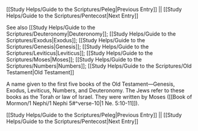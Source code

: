 [[Study Helps/Guide to the Scriptures/Peleg|Previous Entry]]  ||  [[Study Helps/Guide to the Scriptures/Pentecost|Next Entry]]

 See also [[Study Helps/Guide to the Scriptures/Deuteronomy|Deuteronomy]]; [[Study Helps/Guide to the Scriptures/Exodus|Exodus]]; [[Study Helps/Guide to the Scriptures/Genesis|Genesis]]; [[Study Helps/Guide to the Scriptures/Leviticus|Leviticus]]; [[Study Helps/Guide to the Scriptures/Moses|Moses]]; [[Study Helps/Guide to the Scriptures/Numbers|Numbers]]; [[Study Helps/Guide to the Scriptures/Old Testament|Old Testament]]

 A name given to the first five books of the Old Testament—Genesis, Exodus, Leviticus, Numbers, and Deuteronomy. The Jews refer to these books as the Torah or law of Israel. They were written by Moses ([[Book of Mormon/1 Nephi/1 Nephi 5#^verse-10|1 Ne. 5:10-11]]).

[[Study Helps/Guide to the Scriptures/Peleg|Previous Entry]]  ||  [[Study Helps/Guide to the Scriptures/Pentecost|Next Entry]]